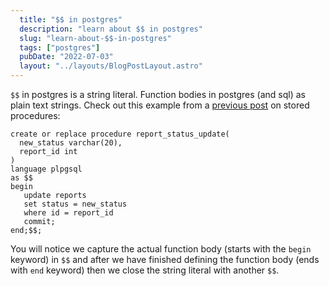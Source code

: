 ```yaml
---
  title: "$$ in postgres"
  description: "learn about $$ in postgres"
  slug: "learn-about-$$-in-postgres"
  tags: ["postgres"]
  pubDate: "2022-07-03"
  layout: "../layouts/BlogPostLayout.astro"
---
```


`$$` in postgres is a string literal. Function bodies in postgres (and sql) as plain text strings. Check out this example from a [previous post](https://tinytechtuts.com/2022-create-and-execute-stored-procedure-postgres/) on stored procedures:

```
create or replace procedure report_status_update(
  new_status varchar(20),
  report_id int
)
language plpgsql   
as $$
begin
   update reports
   set status = new_status
   where id = report_id
   commit;
end;$$;
```

You will notice we capture the actual function body (starts with the `begin` keyword) in `$$` and after we have finished defining the function body (ends with `end` keyword) then we close the string literal with another `$$`.
